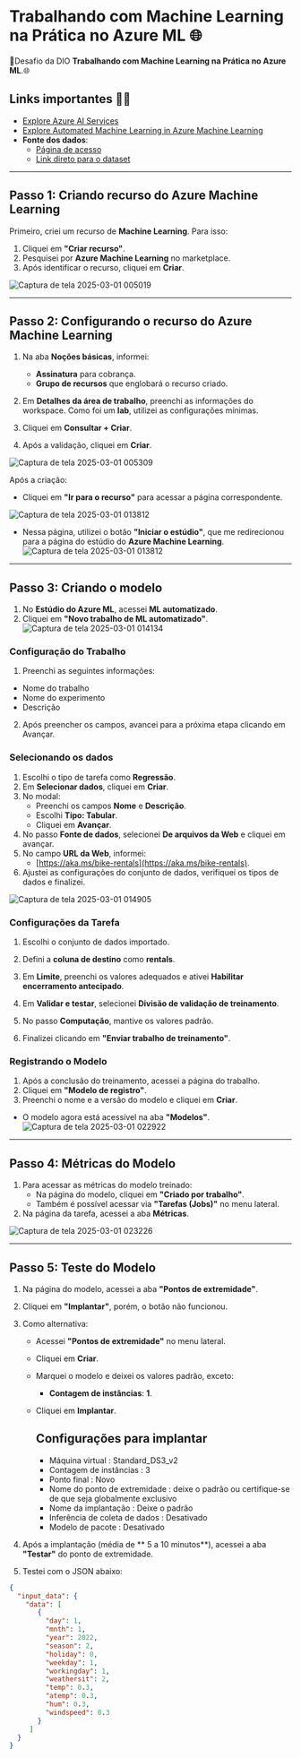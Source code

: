 # Trabalhando com Machine Learning na Prática no Azure ML 🌐

🎯Desafio da DIO  **Trabalhando com Machine Learning na Prática no Azure ML**.🌐

## Links importantes 🧑‍💻

- [Explore Azure AI Services](https://microsoftlearning.github.io/mslearn-ai-fundamentals/Instructions/Labs/02-content-safety.html)
- [Explore Automated Machine Learning in Azure Machine Learning](https://microsoftlearning.github.io/mslearn-ai-fundamentals/Instructions/Labs/01-machine-learning.html)
- **Fonte dos dados**:  
  - [Página de acesso](https://aka.ms/bike-rentals)  
  - [Link direto para o dataset](https://raw.githubusercontent.com/MicrosoftLearning/mslearn-ai-fundamentals/main/data/ml/daily-bike-share.csv)

---

## Passo 1: Criando recurso do Azure Machine Learning

Primeiro, criei um recurso de **Machine Learning**. Para isso:
1. Cliquei em **"Criar recurso"**.
2. Pesquisei por **Azure Machine Learning** no marketplace.
3. Após identificar o recurso, cliquei em **Criar**.

![Captura de tela 2025-03-01 005019](https://github.com/user-attachments/assets/46a6349b-1270-40cf-b1dd-a27338155845)


---

## Passo 2: Configurando o recurso do Azure Machine Learning

1. Na aba **Noções básicas**, informei:
   - **Assinatura** para cobrança.
   - **Grupo de recursos** que englobará o recurso criado.

2. Em **Detalhes da área de trabalho**, preenchi as informações do workspace. Como foi um **lab**, utilizei as configurações mínimas.
3. Cliquei em **Consultar + Criar**.
4. Após a validação, cliquei em **Criar**.

![Captura de tela 2025-03-01 005309](https://github.com/user-attachments/assets/7fcc1a01-ec42-45a6-9453-b10afb2676ee)



Após a criação:
- Cliquei em **"Ir para o recurso"** para acessar a página correspondente.

![Captura de tela 2025-03-01 013812](https://github.com/user-attachments/assets/0ab38152-0da5-4993-8b62-36a45f63ea9a)

- Nessa página, utilizei o botão **"Iniciar o estúdio"**, que me redirecionou para a página do estúdio do **Azure Machine Learning**.
![Captura de tela 2025-03-01 013812](https://github.com/user-attachments/assets/b4329ba8-4918-4dbe-9201-fbdbcd69be5a)


---

## Passo 3: Criando o modelo

1. No **Estúdio do Azure ML**, acessei **ML automatizado**.
2. Cliquei em **"Novo trabalho de ML automatizado"**.
![Captura de tela 2025-03-01 014134](https://github.com/user-attachments/assets/409042da-78c9-45d8-9cd0-221f972a499a)


### **Configuração do Trabalho**
1. Preenchi as seguintes informações:
- Nome do trabalho
- Nome do experimento
- Descrição
2. Após preencher os campos, avancei para a próxima etapa clicando em Avançar.

### **Selecionando os dados**
1. Escolhi o tipo de tarefa como **Regressão**.
2. Em **Selecionar dados**, cliquei em **Criar**.
3. No modal:
   - Preenchi os campos **Nome** e **Descrição**.
   - Escolhi **Tipo: Tabular**.
   - Cliquei em **Avançar**.
4. No passo **Fonte de dados**, selecionei **De arquivos da Web** e cliquei em avançar.
5. No campo **URL da Web**, informei:  
   - [https://aka.ms/bike-rentals](https://aka.ms/bike-rentals).
6. Ajustei as configurações do conjunto de dados, verifiquei os tipos de dados e finalizei.

![Captura de tela 2025-03-01 014905](https://github.com/user-attachments/assets/db708dee-fda0-4806-9b41-a884c97fb912)

### **Configurações da Tarefa**
1. Escolhi o conjunto de dados importado.
2. Defini a **coluna de destino** como **rentals**.
3. Em **Limite**, preenchi os valores adequados e ativei **Habilitar encerramento antecipado**.


4. Em **Validar e testar**, selecionei **Divisão de validação de treinamento**.
5. No passo **Computação**, mantive os valores padrão.


6. Finalizei clicando em **"Enviar trabalho de treinamento"**.

### **Registrando o Modelo**
1. Após a conclusão do treinamento, acessei a página do trabalho.
2. Cliquei em **"Modelo de registro"**.
3. Preenchi o nome e a versão do modelo e cliquei em **Criar**.


- O modelo agora está acessível na aba **"Modelos"**.
![Captura de tela 2025-03-01 022922](https://github.com/user-attachments/assets/f94dd880-735b-4665-9ad8-8712f83589cb)


---

## Passo 4: Métricas do Modelo

1. Para acessar as métricas do modelo treinado:
   - Na página do modelo, cliquei em **"Criado por trabalho"**.
   - Também é possível acessar via **"Tarefas (Jobs)"** no menu lateral.
2. Na página da tarefa, acessei a aba **Métricas**.

![Captura de tela 2025-03-01 023226](https://github.com/user-attachments/assets/4b1d2ed6-5768-4841-9497-826ab1ad3eac)

---

## Passo 5: Teste do Modelo

1. Na página do modelo, acessei a aba **"Pontos de extremidade"**.
2. Cliquei em **"Implantar"**, porém, o botão não funcionou.
3. Como alternativa:
   - Acessei **"Pontos de extremidade"** no menu lateral.
   - Cliquei em **Criar**.
   - Marquei o modelo e deixei os valores padrão, exceto:
     - **Contagem de instâncias**: **1**.
   - Cliquei em **Implantar**.
  
     ## Configurações para implantar

     - Máquina virtual : Standard_DS3_v2
     - Contagem de instâncias : 3
     - Ponto final : Novo
     - Nome do ponto de extremidade : deixe o padrão ou certifique-se de que seja globalmente exclusivo
     - Nome da implantação : Deixe o padrão
     - Inferência de coleta de dados : Desativado
     - Modelo de pacote : Desativado

4. Após a implantação (média de ** 5 a 10 minutos**), acessei a aba **"Testar"** do ponto de extremidade.
5. Testei com o JSON abaixo:

```json
{
  "input_data": {
    "data": [
       {
         "day": 1,
         "mnth": 1,   
         "year": 2022,
         "season": 2,
         "holiday": 0,
         "weekday": 1,
         "workingday": 1,
         "weathersit": 2, 
         "temp": 0.3, 
         "atemp": 0.3,
         "hum": 0.3,
         "windspeed": 0.3 
       }
     ]
  }
}
